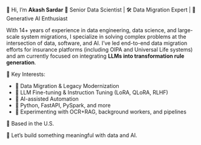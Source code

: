 👋 Hi, I’m **Akash Sardar**
🔬 Senior Data Scientist | 🛠 Data Migration Expert | 🤖 Generative AI Enthusiast

With 14+ years of experience in data engineering, data science, and large-scale system migrations, I specialize in solving complex problems at the intersection of data, software, and AI. I’ve led end-to-end data migration efforts for insurance platforms (including OIPA and Universal Life systems) and am currently focused on integrating **LLMs into transformation rule generation**.

📌 Key Interests:

* 🔁 Data Migration & Legacy Modernization
* 🧠 LLM Fine-tuning & Instruction Tuning (LoRA, QLoRA, RLHF)
* 🧬 AI-assisted Automation
* 🧰 Python, FastAPI, PySpark, and more
* 🧪 Experimenting with OCR+RAG, background workers, and pipelines

📍 Based in the U.S.

🚀 Let’s build something meaningful with data and AI.

